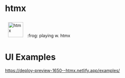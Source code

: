 # htmx

<img style="margin: 10px" src="https://raw.githubusercontent.com/bigskysoftware/htmx/master/www/static/img/htmx_logo.1.png" alt="htmx" height="50" />  
:frog:
playing w. htmx

# UI Examples

https://deploy-preview-1650--htmx.netlify.app/examples/
